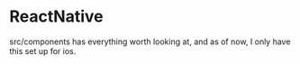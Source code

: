 # ReactNative

src/components has everything worth looking at, and as of now, I only have this set up for ios.
